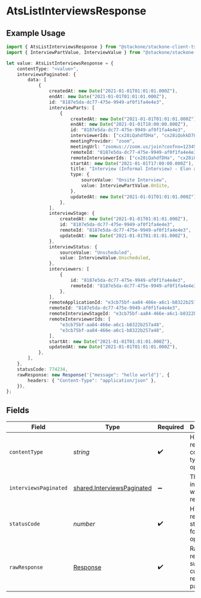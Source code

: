 # AtsListInterviewsResponse

## Example Usage

```typescript
import { AtsListInterviewsResponse } from "@stackone/stackone-client-ts/sdk/models/operations";
import { InterviewPartValue, InterviewValue } from "@stackone/stackone-client-ts/sdk/models/shared";

let value: AtsListInterviewsResponse = {
    contentType: "<value>",
    interviewsPaginated: {
        data: [
            {
                createdAt: new Date("2021-01-01T01:01:01.000Z"),
                endAt: new Date("2021-01-01T01:01:01.000Z"),
                id: "8187e5da-dc77-475e-9949-af0f1fa4e4e3",
                interviewParts: [
                    {
                        createdAt: new Date("2021-01-01T01:01:01.000Z"),
                        endAt: new Date("2021-01-01T18:00:00.000Z"),
                        id: "8187e5da-dc77-475e-9949-af0f1fa4e4e3",
                        interviewerIds: ["cx28iQahdfDHa", "cx28iQokkD78das"],
                        meetingProvider: "zoom",
                        meetingUrl: "zoomus://zoom.us/join?confno=123456789",
                        remoteId: "8187e5da-dc77-475e-9949-af0f1fa4e4e3",
                        remoteInterviewerIds: ["cx28iQahdfDHa", "cx28iQokkD78das"],
                        startAt: new Date("2021-01-01T17:00:00.000Z"),
                        title: "Interview (Informal Interview) - Elon and StackOne",
                        type: {
                            sourceValue: "Onsite Interview",
                            value: InterviewPartValue.OnSite,
                        },
                        updatedAt: new Date("2021-01-01T01:01:01.000Z"),
                    },
                ],
                interviewStage: {
                    createdAt: new Date("2021-01-01T01:01:01.000Z"),
                    id: "8187e5da-dc77-475e-9949-af0f1fa4e4e3",
                    remoteId: "8187e5da-dc77-475e-9949-af0f1fa4e4e3",
                    updatedAt: new Date("2021-01-01T01:01:01.000Z"),
                },
                interviewStatus: {
                    sourceValue: "Unscheduled",
                    value: InterviewValue.Unscheduled,
                },
                interviewers: [
                    {
                        id: "8187e5da-dc77-475e-9949-af0f1fa4e4e3",
                        remoteId: "8187e5da-dc77-475e-9949-af0f1fa4e4e3",
                    },
                ],
                remoteApplicationId: "e3cb75bf-aa84-466e-a6c1-b8322b257a48",
                remoteId: "8187e5da-dc77-475e-9949-af0f1fa4e4e3",
                remoteInterviewStageId: "e3cb75bf-aa84-466e-a6c1-b8322b257a48",
                remoteInterviewerIds: [
                    "e3cb75bf-aa84-466e-a6c1-b8322b257a48",
                    "e3cb75bf-aa84-466e-a6c1-b8322b257a48",
                ],
                startAt: new Date("2021-01-01T01:01:01.000Z"),
                updatedAt: new Date("2021-01-01T01:01:01.000Z"),
            },
        ],
    },
    statusCode: 774234,
    rawResponse: new Response('{"message": "hello world"}', {
        headers: { "Content-Type": "application/json" },
    }),
};
```

## Fields

| Field                                                                           | Type                                                                            | Required                                                                        | Description                                                                     |
| ------------------------------------------------------------------------------- | ------------------------------------------------------------------------------- | ------------------------------------------------------------------------------- | ------------------------------------------------------------------------------- |
| `contentType`                                                                   | *string*                                                                        | :heavy_check_mark:                                                              | HTTP response content type for this operation                                   |
| `interviewsPaginated`                                                           | [shared.InterviewsPaginated](../../../sdk/models/shared/interviewspaginated.md) | :heavy_minus_sign:                                                              | The list of interviews was retrieved.                                           |
| `statusCode`                                                                    | *number*                                                                        | :heavy_check_mark:                                                              | HTTP response status code for this operation                                    |
| `rawResponse`                                                                   | [Response](https://developer.mozilla.org/en-US/docs/Web/API/Response)           | :heavy_check_mark:                                                              | Raw HTTP response; suitable for custom response parsing                         |